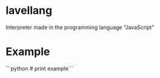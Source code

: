 # lavellang
Interpreter made in the programming language "JavaScript"
<h1>Example</h1>
```python
# print example```
